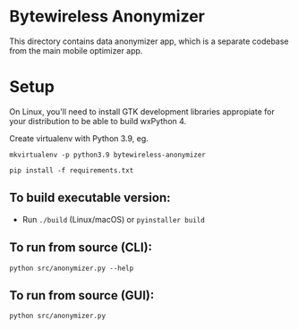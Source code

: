 Bytewireless Anonymizer
=======================

This directory contains data anonymizer app, which is a separate codebase from 
the main mobile optimizer app.

Setup
=====

On Linux, you'll need to install GTK development libraries appropiate for your distribution 
to be able to build wxPython 4.

Create virtualenv with Python 3.9, eg. 

`mkvirtualenv -p python3.9 bytewireless-anonymizer`

`pip install -f requirements.txt`

To build executable version:
----------------------------
* Run `./build` (Linux/macOS) or `pyinstaller build`

To run from source (CLI):
-------------------------
`python src/anonymizer.py --help`

To run from source (GUI):
-------------------------
`python src/anonymizer.py`
